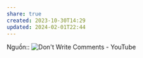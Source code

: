 ```yaml
---
share: true
created: 2023-10-30T14:29
updated: 2024-02-01T22:44
---
```

Nguồn:: ![Don't Write Comments - YouTube](https://youtu.be/Bf7vDBBOBUA?si=OGmrsV75c4KYl7Rs&t=203)